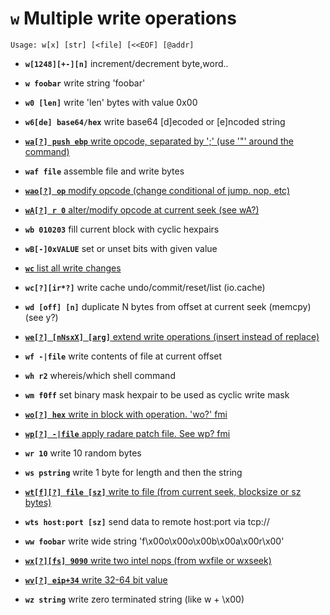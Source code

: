 <!-- TITLE: w -->

#  **`w`** Multiple write operations


```text
Usage: w[x] [str] [<file] [<<EOF] [@addr]
```


- **`w[1248][+-][n]`** increment/decrement byte,word..
- **`w foobar`** write string 'foobar'
- **`w0 [len]`** write 'len' bytes with value 0x00
- **`w6[de] base64/hex`** write base64 [d]ecoded or [e]ncoded string

- [ **`wa[?] push ebp`** write opcode, separated by ';' (use '"' around the command)](/options/w/wa-push)

- **`waf file`** assemble file and write bytes

- [ **`wao[?] op`** modify opcode (change conditional of jump. nop, etc)](/options/w/wao-op)

- [ **`wA[?] r 0`** alter/modify opcode at current seek (see wA?)](/options/w/wA-r-0)

- **`wb 010203`** fill current block with cyclic hexpairs
- **`wB[-]0xVALUE`** set or unset bits with given value

- [ **`wc`** list all write changes](/options/w/wc-list-all)

- **`wc[?][ir*?]`** write cache undo/commit/reset/list (io.cache)
- **`wd [off] [n]`** duplicate N bytes from offset at current seek (memcpy) (see y?)

- [ **`we[?] [nNsxX] [arg]`** extend write operations (insert instead of replace)](/options/w/we-nNsxX)

- **`wf -|file`** write contents of file at current offset
- **`wh r2`** whereis/which shell command
- **`wm f0ff`** set binary mask hexpair to be used as cyclic write mask

- [ **`wo[?] hex`** write in block with operation. 'wo?' fmi](/options/w/wo-hex-write)

- [ **`wp[?] -|file`** apply radare patch file. See wp? fmi](/options/w/wp-file)

- **`wr 10`** write 10 random bytes
- **`ws pstring`** write 1 byte for length and then the string

- [ **`wt[f][?] file [sz]`** write to file (from current seek, blocksize or sz bytes)](/options/w/wt-f-file)

- **`wts host:port [sz]`** send data to remote host:port via tcp://
- **`ww foobar`** write wide string 'f\x00o\x00o\x00b\x00a\x00r\x00'

- [ **`wx[?][fs] 9090`** write two intel nops (from wxfile or wxseek)](/options/w/wx-fs)

- [ **`wv[?] eip+34`** write 32-64 bit value](/options/w/wv-eip)

- **`wz string`** write zero terminated string (like w + \x00)

<p hidden>w0 w6 wa waf wao wA wb wB wc wd we wf wh wm wo wp wr ws wts ww wx wv wz</p>